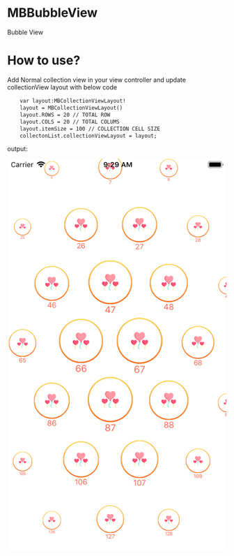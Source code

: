 # MBBubbleView
Bubble View 

# How to use?

Add Normal collection view in your view controller and update collectionView layout with below code 


        var layout:MBCollectionViewLayout!
        layout = MBCollectionViewLayout()
        layout.ROWS = 20 // TOTAL ROW
        layout.COLS = 20 // TOTAL COLUMS
        layout.itemSize = 100 // COLLECTION CELL SIZE
        collectonList.collectionViewLayout = layout;


output:
       

![alt text](https://github.com/mitsBhadeshiya/MBBubbleView/blob/master/MBBubbleView/bubbleView.png)
